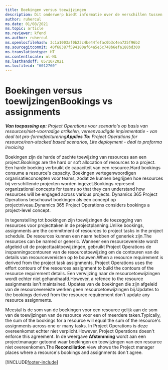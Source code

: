 ```yaml
---
title: Boekingen versus toewijzingen
description: Dit onderwerp biedt informatie over de verschillen tussen resourceboekingen en resourcetoewijzingen.
author: ruhercul
ms.date: 01/08/2021
ms.topic: article
ms.reviewer: kfend
ms.author: ruhercul
ms.openlocfilehash: 3c1a1003af0b23c4be44fefac0b3c4ea725f96b2
ms.sourcegitcommit: 40f68387f594180af64a5e5c748b6efa188bd300
ms.translationtype: HT
ms.contentlocale: nl-NL
ms.lasthandoff: 05/10/2021
ms.locfileid: "6012760"
---
```

# <a name="bookings-vs-assignments"></a><span data-ttu-id="76cce-103">Boekingen versus toewijzingen</span><span class="sxs-lookup"><span data-stu-id="76cce-103">Bookings vs assignments</span></span>

<span data-ttu-id="76cce-104">_**Van toepassing op:** Project Operations voor scenario's op basis van resources/niet-voorradige artikelen, vereenvoudigde implementatie - van deal tot pro-formafacturering_</span><span class="sxs-lookup"><span data-stu-id="76cce-104">_**Applies To:** Project Operations for resource/non-stocked based scenarios, Lite deployment - deal to proforma invoicing_</span></span>

<span data-ttu-id="76cce-105">Boekingen zijn de harde of zachte toewijzing van resources aan een project.</span><span class="sxs-lookup"><span data-stu-id="76cce-105">Bookings are the hard or soft allocation of resources to a project.</span></span> <span data-ttu-id="76cce-106">Een harde boeking verbruikt de capaciteit van een resource.</span><span class="sxs-lookup"><span data-stu-id="76cce-106">Hard bookings consume a resource's capacity.</span></span> <span data-ttu-id="76cce-107">Boekingen vertegenwoordigen organisatieconcepten voor teams, zodat ze kunnen begrijpen hoe resources bij verschillende projecten worden ingezet.</span><span class="sxs-lookup"><span data-stu-id="76cce-107">Bookings represent organizational concepts for teams so that they can understand how resources will be engaged across various projects.</span></span> <span data-ttu-id="76cce-108">Dynamics 365 Project Operations beschouwt boekingen als een concept op projectniveau.</span><span class="sxs-lookup"><span data-stu-id="76cce-108">Dynamics 365 Project Operations considers bookings a project-level concept.</span></span> 

<span data-ttu-id="76cce-109">In tegenstelling tot boekingen zijn toewijzingen de toezegging van resources voor projecttaken in de projectplanning.</span><span class="sxs-lookup"><span data-stu-id="76cce-109">Unlike bookings, assignments are the commitment of resources to project tasks in the project schedule.</span></span> <span data-ttu-id="76cce-110">De resources kunnen een naam hebben of generiek zijn.</span><span class="sxs-lookup"><span data-stu-id="76cce-110">The resources can be named or generic.</span></span>  <span data-ttu-id="76cce-111">Wanneer een resourcevereiste wordt afgeleid uit de projecttaaktoewijzingen, gebruikt Project Operations de inspanningscontouren van de resourcetoewijzing om de contouren van de details van resourcevereisten op te bouwen.</span><span class="sxs-lookup"><span data-stu-id="76cce-111">When a resource requirement is derived from the project task assignments, Project Operations uses the effort contours of the resources assignment to build the contours of the resource requirement details.</span></span> <span data-ttu-id="76cce-112">Een verwijzing naar de resourcetoewijzingen wordt echter niet gehandhaafd.</span><span class="sxs-lookup"><span data-stu-id="76cce-112">However, a refence to the resource assignments isn't maintained.</span></span> <span data-ttu-id="76cce-113">Updates van de boekingen die zijn afgeleid van de resourcevereiste werken geen resourcetoewijzingen bij.</span><span class="sxs-lookup"><span data-stu-id="76cce-113">Updates to the bookings derived from the resource requirement don't update any resource assignments.</span></span>

<span data-ttu-id="76cce-114">Meestal is de som van de boekingen voor een resource gelijk aan de som van de toewijzingen van de resource voor een of meerdere taken.</span><span class="sxs-lookup"><span data-stu-id="76cce-114">Typically, the sum of the bookings for a resource will equal the sum of the resource's assignments across one or many tasks.</span></span> <span data-ttu-id="76cce-115">In Project Operations is deze overeenkomst echter niet verplicht.</span><span class="sxs-lookup"><span data-stu-id="76cce-115">However, Project Operations doesn't enforce this agreement.</span></span> <span data-ttu-id="76cce-116">In de weergave **Afstemming** wordt aan een projectmanager getoond waar boekingen en toewijzingen van een resource niet overeenkomen.</span><span class="sxs-lookup"><span data-stu-id="76cce-116">The **Reconciliation** view shows the Project manager places where a resource's bookings and assignments don't agree.</span></span>




[!INCLUDE[footer-include](../includes/footer-banner.md)]